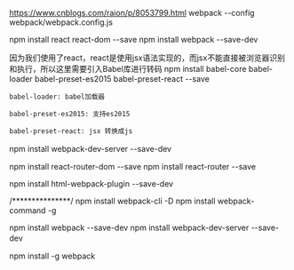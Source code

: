 https://www.cnblogs.com/raion/p/8053799.html
webpack --config webpack/webpack.config.js


npm install react react-dom --save
npm install webpack --save-dev 

因为我们使用了react，react是使用jsx语法实现的，而jsx不能直接被浏览器识别和执行，所以这里需要引入Babel库进行转码
npm install babel-core babel-loader babel-preset-es2015 babel-preset-react --save

	babel-loader: babel加载器

	babel-preset-es2015: 支持es2015

	babel-preset-react: jsx 转换成js

npm install webpack-dev-server --save-dev　


npm install react-router-dom --save
npm install react-router --save

npm install html-webpack-plugin --save-dev


/***************/
npm install webpack-cli -D
npm install webpack-command -g

npm install webpack --save-dev
npm install webpack-dev-server --save-dev　　



npm install -g webpack